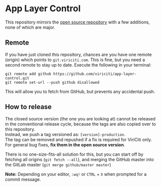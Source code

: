 # App Layer Control

This repository mirrors the [open source repository](http://github.com/viriciti/app-layer-control) with a few additions, none of which are major.

## Remote

If you have just cloned this repository, chances are you have one remote (origin) which points to `git.viriciti.com`. This is fine, but you need a second remote to stay up to date. Execute the following in your terminal:

```
git remote add github https://github.com/viriciti/app-layer-control.git
git remote set-url --push github disallowed
```

This will allow you to fetch from GitHub, but prevents any accidental push.

## How to release

The closed source version (the one you are looking at) cannot be released in the conventional release cycle, because the tags are also copied over to this repository.  
Instead, we push a tag versioned as: `[version]-production`.  
The tag can be removed and repushed if a fix is required for ViriCiti only. For general bug fixes, **fix them in the open source version**.

There is no one-size-fits-all solution for this, but you can start off by fetching all origins (`git fetch --all`), and merging the GitHub master into the GitLab master (`git merge github/master master`)

**Note:** Depending on your editor, `:wq!` or `CTRL` + `X` when prompted for a commit message.
